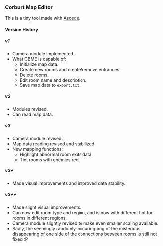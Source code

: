 ### Corburt Map Editor

This is a tiny tool made with [Ascede](https://github.com/EinNeuerBenutzername/Ascede).

#### Version History

##### v1

- Camera module implemented.
- What CBME is capable of:
  - Initialize map data.
  - Create new rooms and create/remove entrances.
  - Delete rooms.
  - Edit room name and description.
  - Save map data to `export.txt`.

##### v2

- Modules revised.
- Can read map data.

##### v3

- Camera module revised.
- Map data reading revised and stabilized.
- New mapping functions:
  - Highlight abnormal room exits data.
  - Tint rooms with enemies red.

##### v3+

- Made visual improvements and improved data stability.

##### v3++

- Made slight visual improvements.
- Can now edit room type and region, and is now with different tint for rooms in different regions.
- Camera module slightly revised to make even smaller scaling available.
- Sadly, the seemingly randomly-occuring bug of the misterious disappearing of one side of the connections between rooms is still not fixed :P